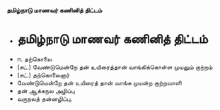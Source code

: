 **தமிழ்நாடு மாணவர் கணினித் திட்டம்**
- # தமிழ்நாடு மாணவர் கணினித் திட்டம்
- n. தற்கொலை
- (சட்.) வேண்டுமென்றே தன் உயிரைத்தான் வாங்கிக்கொள்ள முயலும் குற்றம்
- (சட்.) தற்கொலைஞர்
- வேண்டுமென்றே தன் உயிரைத் தான் வாங்க முயன்ற குற்றவாளி
- தன் ஆக்கநல அழிப்பு
- வருநலத் தன்னழிப்பு.

